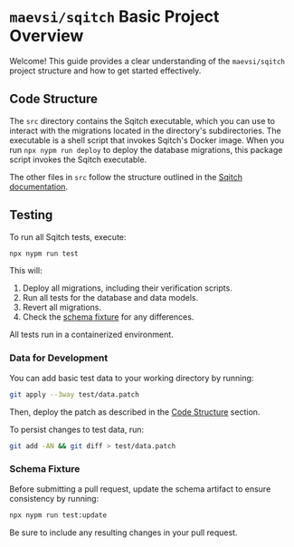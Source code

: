 # `maevsi/sqitch` Basic Project Overview

Welcome! This guide provides a clear understanding of the `maevsi/sqitch` project structure and how to get started effectively.

## Code Structure

The `src` directory contains the Sqitch executable, which you can use to interact with the migrations located in the directory's subdirectories.
The executable is a shell script that invokes Sqitch's Docker image.
When you run `npx nypm run deploy` to deploy the database migrations, this package script invokes the Sqitch executable.

The other files in `src` follow the structure outlined in the [Sqitch documentation](https://sqitch.org/docs/).


## Testing

To run all Sqitch tests, execute:

```sh
npx nypm run test
```

This will:

1. Deploy all migrations, including their verification scripts.
2. Run all tests for the database and data models.
3. Revert all migrations.
4. Check the [schema fixture](#schema-fixture) for any differences.

All tests run in a containerized environment.

<!-- TODO: explain test data directory -->
<!-- TODO: explain test/test.sh -->

### Data for Development

You can add basic test data to your working directory by running:

```sh
git apply --3way test/data.patch
```

Then, deploy the patch as described in the [Code Structure](#code-structure) section.

To persist changes to test data, run:

```sh
git add -AN && git diff > test/data.patch
```

### Schema Fixture

Before submitting a pull request, update the schema artifact to ensure consistency by running:

```sh
npx nypm run test:update
```

Be sure to include any resulting changes in your pull request.

<!-- TODO: ## Developer Tooling, explain husky / why node is necessary -->
